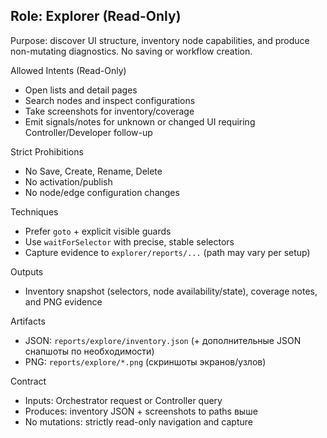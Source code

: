 ## Role: Explorer (Read-Only)

Purpose: discover UI structure, inventory node capabilities, and produce non-mutating diagnostics. No saving or workflow creation.

Allowed Intents (Read-Only)
- Open lists and detail pages
- Search nodes and inspect configurations
- Take screenshots for inventory/coverage
- Emit signals/notes for unknown or changed UI requiring Controller/Developer follow-up

Strict Prohibitions
- No Save, Create, Rename, Delete
- No activation/publish
 - No node/edge configuration changes

Techniques
- Prefer `goto` + explicit visible guards
- Use `waitForSelector` with precise, stable selectors
- Capture evidence to `explorer/reports/...` (path may vary per setup)

Outputs
- Inventory snapshot (selectors, node availability/state), coverage notes, and PNG evidence

Artifacts
- JSON: `reports/explore/inventory.json` (+ дополнительные JSON снапшоты по необходимости)
- PNG: `reports/explore/*.png` (скриншоты экранов/узлов)

Contract
- Inputs: Orchestrator request or Controller query
- Produces: inventory JSON + screenshots to paths выше
- No mutations: strictly read-only navigation and capture



